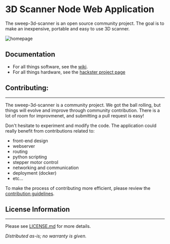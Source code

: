 # 3D Scanner Node Web Application 
The sweep-3d-scanner is an open source community project. The goal is to make an inexpensive, portable and easy to use 3D scanner.

![homepage](https://s3.amazonaws.com/scanse/3D-Scanner/docs/imgs/webapp/homepage_1.PNG)

## Documentation
- For all things software, see the [wiki](https://github.com/scanse/sweep-3d-scanner/wiki).
- For all things hardware, see the [hackster project page](https://www.hackster.io/scanse/sweep-3d-scanner-035a5f)


## Contributing:
-------------------
The sweep-3d-scanner is a community project. We got the ball rolling, but things will evolve and improve through community contribution. There is a lot of room for improvmenet, and submitting a pull request is easy! 

Don't hesitate to experiment and modify the code. The application could really benefit from contributions related to:
- front-end design
- webserver
- routing
- python scripting
- stepper motor control
- networking and communication
- deployment (docker)
- etc...

To make the process of contributing more efficient, please review the [contribution guidelines](.github/CONTRIBUTING.md).


## License Information
-------------------

Please see [LICENSE.md](LICENSE.md) for more details.

*Distributed as-is; no warranty is given.*